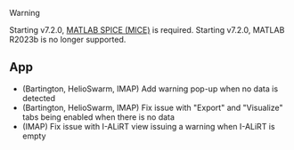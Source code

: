 > [!WARNING]  
> Starting v7.2.0, [MATLAB SPICE (MICE)](https://naif.jpl.nasa.gov/naif/toolkit_MATLAB.html) is required.
> Starting v7.2.0, MATLAB R2023b is no longer supported.

## App

- (Bartington, HelioSwarm, IMAP) Add warning pop-up when no data is detected
- (Bartington, HelioSwarm, IMAP) Fix issue with "Export" and "Visualize" tabs being enabled when there is no data
- (IMAP) Fix issue with I-ALiRT view issuing a warning when I-ALiRT is empty
